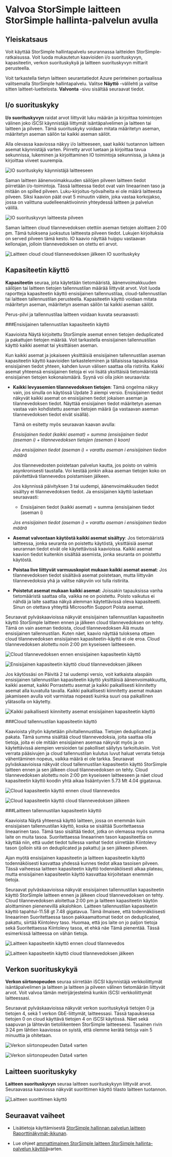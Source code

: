 <properties 
   pageTitle="Valvoa StorSimple-laitteeseen | Microsoft Azure"
   description="Tässä artikkelissa käsitellään StorSimple hallintapalvelu avulla voit valvoa i/o suorituskyvyn, kapasiteetin, verkon suorituskykyä ja laitteen suorituskykyä."
   services="storsimple"
   documentationCenter="NA"
   authors="alkohli"
   manager="carmonm"
   editor="" />
<tags 
   ms.service="storsimple"
   ms.devlang="NA"
   ms.topic="article"
   ms.tgt_pltfrm="NA"
   ms.workload="TBD"
   ms.date="08/16/2016"
   ms.author="alkohli" />

# <a name="use-the-storsimple-manager-service-to-monitor-your-storsimple-device"></a>Valvoa StorSimple laitteen StorSimple hallinta-palvelun avulla 

## <a name="overview"></a>Yleiskatsaus

Voit käyttää StorSimple hallintapalvelu seurannassa laitteiden StorSimple-ratkaisussa. Voit luoda mukautetun kaavioiden i/o suorituskyvyn, kapasiteetin, verkon suorituskykyä ja laitteen suorituskyvyn mittarit perusteella. 

Voit tarkastella tietyn laitteen seurantatiedot Azure perinteinen portaalissa valitsemalla StorSimple hallintapalvelu. Valitse **Näyttö** -välilehti ja valitse sitten laitteet-luettelosta. **Valvonta** -sivu sisältää seuraavat tiedot.

## <a name="io-performance"></a>I/o suorituskyky 

**I/o suorituskyvyn** raidat arvot liittyvät luku määrän ja kirjoittaa toimintojen välinen joko iSCSI käynnistäjä liittymät isäntäpalvelimen ja laitteen tai laitteen ja pilveen. Tämä suorituskyky voidaan mitata määritetyn aseman, määritetyn aseman säilön tai kaikki aseman säilöt.

Alla olevassa kaaviossa näkyy i/o laitteeseen, saat kaikki tuotannon laitteen asemat käynnistäjä varten. Piirretty arvot luetaan ja kirjoittaa tavua sekunnissa, lukeminen ja kirjoittaminen IO toimintoja sekunnissa, ja lukea ja kirjoittaa viiveet suurempia.

![IO suorituskyky käynnistäjä laitteeseen](./media/storsimple-monitor-device/StorSimple_IO_Performance_For_InitiatorTODevice_For_AllVolumesM.png)

Saman laitteen äänenvoimakkuuden säilöjen pilveen laitteen tiedot piirretään i/o-toimintoja. Tässä laitteessa tiedot ovat vain lineaarinen taso ja mitään on spilled pilveen. Luku-kirjoitus-työvaiheita ei ole määrä laitteesta pilveen. Siksi kaavion päät ovat 5 minuutin välein, joka vastaa korkojakso, jossa on valittuna uudelleenaktivoinnin yhteydessä laitteen ja palvelun välillä. 

![IO suorituskyvyn laitteesta pilveen](./media/storsimple-monitor-device/StorSimple_IO_Performance_For_DeviceTOCloud_For_AllVolumeContainersM.png)


Saman laitteen cloud tilannevedoksen otettiin aseman tietojen aloittaen 2:00 pm. Tämä tuloksena juoksutus laitteesta pilveen tiedot. Lukujen kirjoituksia on served pilveen tämä kesto. IO kaavio näyttää huippu vastaavan kellonajan, jolloin tilannevedoksen on otettu eri arvot. 

![Laitteen cloud cloud tilannevedoksen jälkeen IO suorituskyky](./media/storsimple-monitor-device/StorSimple_IO_Performance_For_DeviceTOCloud_For_AllVolumeContainers2M.png)


## <a name="capacity-utilization"></a>Kapasiteetin käyttö 

**Kapasiteetin** seuraa, jota käytetään tietomääristä, äänenvoimakkuuden säilöjen tai laitteen tietojen tallennustilan määrää liittyvät arvot. Voit luoda raportteja kapasiteetin käyttö ensisijainen tallennustilaa, cloud-tallennustilan tai laitteen tallennustilan perusteella. Kapasiteetin käyttö voidaan mitata määritetyn aseman, määritetyn aseman säilön tai kaikki aseman säilöt.


Perus-pilvi ja tallennustilaa laitteen voidaan kuvata seuraavasti:

###<a name="primary-storage-capacity-utilization"></a>Ensisijainen tallennustilan kapasiteetin käyttö
 
Kaavioista Näytä kirjoitettu StorSimple asemat ennen tietojen deduplicated ja pakattujen tietojen määrää. Voit tarkastella ensisijainen tallennustilan käyttö kaikki asemat tai yksittäisen aseman.

Kun kaikki asemat ja jokaiseen yksittäisiä ensisijainen tallennustilan aseman kapasiteetin käyttö kaavioiden tarkasteleminen ja tällaisissa tapauksissa ensisijainen tiedot yhteen, kahden luvun välisen saattaa olla ristiriita. Kaikki asemat yhteensä ensisijainen tietoja ei voi lisätä yksittäisiä tietomääristä ensisijainen tietojen kokonaismäärä. Syynä voi olla jokin seuraavista:

- **Kaikki levyasemien tilannevedoksen tietojen**: Tämä ongelma näkyy vain, jos sinulla on käytössä Update 3 aiempi versio. Ensisijainen tiedot näkyvät kaikki asemat on ensisijainen tiedot jokaisen aseman ja tilannevedoksen tiedot. Näyttää ensisijainen tiedot määritetyn aseman vastaa vain kohdistettu aseman tietojen määrä (ja vastaavan aseman tilannevedoksen tiedot eivät sisällä).

    Tämä on esitetty myös seuraavan kaavan avulla:

    *Ensisijainen tiedot (kaikki asemat) = summa (ensisijainen tiedot (aseman i) + tilannevedoksen tietojen (aseman i) koon)*
    
    *Jos ensisijainen tiedot (aseman i) = varattu aseman i ensisijainen tiedon määrä*
 
    Jos tilannevedosten poistetaan palvelun kautta, jos poisto on valmis asynkronisesti taustalla. Voi kestää jonkin aikaa aseman tietojen koko on päivitettävä tilannevedos poistamisen jälkeen. 

    Jos käynnissä päivityksen 3 tai uudempi, äänenvoimakkuuden tiedot sisältyy ei tilannevedoksen tiedot. Ja ensisijainen käyttö lasketaan seuraavasti:

    * Ensisijainen tiedot (kaikki asemat) = summa (ensisijainen tiedot (aseman i)
    
    *Jos ensisijainen tiedot (aseman i) = varattu aseman i ensisijainen tiedon määrä*
 
- **Asemat valvontaan käytöstä kaikki asemat sisältyy**: Jos tietomääristä laitteessa, jonka seuranta on poistettu käytöstä, yksittäisiä asemat seurannan tiedot eivät ole käytettävissä kaavioissa. Kaikki asemat kaavion tiedot kuitenkin sisältää asemista, jonka seuranta on poistettu käytöstä. 
 
- **Poistaa live liittyvät varmuuskopiot mukaan kaikki asemat asemat**: Jos tilannevedoksen tiedot sisältävä asemat poistetaan, mutta liittyvän tilannevedoksia yhä ja valitse näkyviin voi tulla ristiriita.

- **Poistetut asemat mukaan kaikki asemat**: Joissakin tapauksissa vanha tietomääristä saattaa olla, vaikka ne on poistettu. Poisto vaikutus ei nähdä ja laite saattaa näkyä alemman käytettävissä oleva kapasiteetti. Sinun on otettava yhteyttä Microsoftin Support Poista asemat.

Seuraavat pylväskaavioissa näkyvät ensisijainen tallennustilan kapasiteetin käyttö StorSimple laitteen ennen ja jälkeen cloud tilannevedoksen on tehty. Tämä on vain aseman tiedoista, cloud tilannevedoksen Älä muuta ensisijainen tallennustilan. Kuten näet, kaavio näyttää tuloksena ottaen cloud tilannevedoksen ensisijainen kapasiteetin-käyttö ei ole eroa. Cloud tilannevedoksen aloitettu noin 2:00 pm kyseiseen laitteeseen.

![Cloud tilannevedoksen ennen ensisijainen kapasiteetin käyttö](./media/storsimple-monitor-device/StorSimple_PrimaryCapacityUtil_For_AllVolumes2M.png)

![Ensisijainen kapasiteetin käyttö cloud tilannevedoksen jälkeen](./media/storsimple-monitor-device/StorSimple_PrimaryCapacityUtil_For_AllVolumes1M.png)

Jos käytössäsi on Päivitä 2 tai uudempi versio, voit katkaista alaspäin ensisijainen tallennustilan kapasiteetin käyttö yksittäisiä äänenvoimakkuutta, kaikki asemat, kaikki Porrastettu asemat ja kaikki paikallisesti kiinnitetty asemat alla kuvatulla tavalla. Kaikki paikallisesti kiinnitetty asemat mukaan jakamiseen avulla voit varmistaa nopeasti kuinka suuri osa paikallinen ylätasolla on käytetty.

![Kaikki paikallisesti kiinnitetty asemat ensisijainen kapasiteetin käyttö](./media/storsimple-monitor-device/localvolumes.png)


###<a name="cloud-storage-capacity-utilization"></a>Cloud tallennustilan kapasiteetin käyttö

Kaavioista ylityön käytetään pilvitallennustilaa. Tietojen deduplicated ja pakata. Tämä summa sisältää cloud tilannevedoksia, joita saattaa olla tietoja, joita ei ole mitään ensisijainen asemaa näkyvät myös ja on käytettävissä aiempien versioiden tai pakolliset säilytys tarkoituksiin. Voit verrata pääsivujen ja cloud tallennustilan kulutus luvut haluat verrata tietoja vähentäminen nopeus, vaikka määrä ei ole tarkka. Seuraavat pylväskaavioissa näkyvät cloud tallennustilan kapasiteetin käyttö StorSimple laitteen ennen ja sen jälkeen cloud tilannevedoksen on tehty. Cloud tilannevedoksen aloitettu noin 2:00 pm kyseiseen laitteeseen ja näet cloud kapasiteetin käyttö koodin yhtä aikaa lisääntyvien 5.73 Mt 4.04 gigatavua.

![Cloud kapasiteetin käyttö ennen cloud tilannevedos](./media/storsimple-monitor-device/StorSimple_CloudCapacityUtil_For_AllVolumeContainers2M.png)

![Cloud kapasiteetin käyttö cloud tilannevedoksen jälkeen](./media/storsimple-monitor-device/StorSimple_CloudCapacityUtil_For_AllVolumeContainers1M.png)


###<a name="device-storage-capacity-utilization"></a>Laitteen tallennustilan kapasiteetin käyttö

Kaavioista Näytä yhteensä käyttö laitteen, jossa on enemmän kuin ensisijaisen tallennustilan käyttö, koska se sisältää Suoritettaessa lineaarinen taso. Tämä taso sisältää tiedot, jotka on olemassa myös summa laite on muita tasoa. Suoritettaessa lineaarinen tason kapasiteettia on käyttää niin, että uudet tiedot tullessa vanhat tiedot siirretään Kiintolevy tason (jolloin sitä on deduplicated ja pakattu) ja sen jälkeen pilveen.

Ajan myötä ensisijainen kapasiteetin ja laitteen kapasiteetin käyttö todennäköisesti kasvattaa yhdessä kunnes tiedot alkaa tasoisen pilveen. Tässä vaiheessa laitteen kapasiteetin käyttö todennäköisesti alkaa plateau, mutta ensisijainen kapasiteetin käyttö kasvattaa kirjoitetaan enemmän tietoja.

Seuraavat pylväskaavioissa näkyvät ensisijainen tallennustilan kapasiteetin käyttö StorSimple laitteen ennen ja jälkeen cloud tilannevedoksen on tehty. Cloud tilannevedoksen aloitettua 2:00 pm ja laitteen kapasiteetin käytön aloittaminen pienenevillä aikalohkon. Laitteen tallennustilan kapasiteetin käyttö tapahtui-11.58 gt 7.48 gigatavua. Tämä ilmaisee, että todennäköisesti lineaarinen Suoritettaessa tason pakkaamattomat tiedot on deduplicated, pakattu, siirtää Kiintolevy taso. Huomaa, että jos laite on jo paljon tietoja sekä Suoritettaessa Kiintolevy tasoa, et ehkä näe Tämä pienentää. Tässä esimerkissä laitteessa on vähän tietoja.

![Laitteen kapasiteetin käyttö ennen cloud tilannevedos](./media/storsimple-monitor-device/StorSimple_DeviceCapacityUtil2M.png)

![Laitteen kapasiteetin käyttö cloud tilannevedoksen jälkeen](./media/storsimple-monitor-device/StorSimple_DeviceCapacityUtil1M.png)


## <a name="network-throughput"></a>Verkon suorituskykyä

**Verkon siirtonopeuden** seuraa siirretään iSCSI käynnistäjä verkkoliittymät isäntäpalvelimen ja laitteen ja laitteen ja pilveen välinen tietomäärän liittyvät arvot. Voit valvoa tämän metrijärjestelmä kunkin iSCSI verkkoliittymät laitteessasi.

Seuraavat pylväskaavioissa näkyvät verkon suorituskykyä tietojen 0 ja tietojen 4, sekä 1 verkon GbE-liittymät, laitteessasi. Tässä tapauksessa tietojen 0 on cloud käyttävä tietojen 4 on iSCSI käytössä. Näet sekä saapuvan ja lähtevän tietoliikenteen StorSimple laitteeseesi. Tasainen rivin 3:24 pm lähtien kaaviossa on syistä, että olemme kerätä tietoja vain 5 minuuttia ja ohitetaan. 

![Verkon siirtonopeuden Data4 varten](./media/storsimple-monitor-device/StorSimple_NetworkThroughput_Data0M.png)

![Verkon siirtonopeuden Data4 varten](./media/storsimple-monitor-device/StorSimple_NetworkThroughput_Data4M.png)


## <a name="device-performance"></a>Laitteen suorituskyky 

**Laitteen suorituskyvyn** seuraa laitteen suorituskykyyn liittyvät arvot. Seuraavassa kaaviossa näkyvät suorittimen käyttö tilasto laitteen tuotannon.

![Laitteen suorittimen käyttö](./media/storsimple-monitor-device/StorSimple_DeviceMonitor_DevicePerformance1M.png)

## <a name="next-steps"></a>Seuraavat vaiheet

- Lisätietoja käyttämisestä [StorSimple hallinnan palvelun laitteen Raporttinäkymät-ikkunan](storsimple-device-dashboard.md).

- Lue ohjeet [ammattimainen StorSimple laitteen StorSimple hallinta-palvelun käyttöä](storsimple-manager-service-administration.md)varten.
